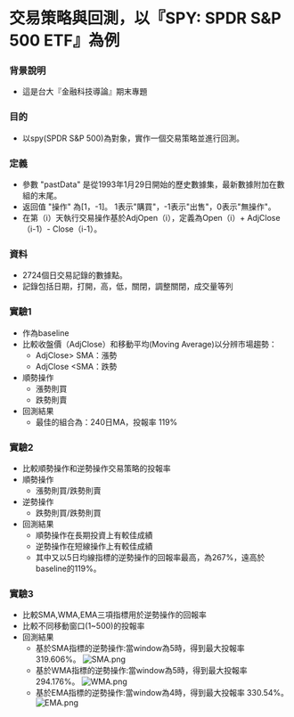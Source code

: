 # 交易策略與回測，以『SPY: SPDR S&P 500 ETF』為例

### 背景說明
- 這是台大『金融科技導論』期末專題

### 目的
- 以spy(SPDR S&P 500)為對象，實作一個交易策略並進行回測。

### 定義
- 參數 "pastData" 是從1993年1月29日開始的歷史數據集，最新數據附加在數組的末尾。
- 返回值 "操作" 為[1，-1]。 1表示"購買"，-1表示"出售"，0表示"無操作"。
- 在第（i）天執行交易操作基於AdjOpen（i），定義為Open（i）+ AdjClose（i-1）- Close（i-1）。

### 資料
- 2724個日交易記錄的數據點。
- 記錄包括日期，打開，高，低，關閉，調整關閉，成交量等列

### 實驗1
- 作為baseline
- 比較收盤價（AdjClose）和移動平均(Moving Average)以分辨市場趨勢：
  - AdjClose> SMA：漲勢
  - AdjClose <SMA：跌勢
- 順勢操作
  - 漲勢則買
  - 跌勢則賣
- 回測結果
  - 最佳的組合為：240日MA，投報率 119%
  
### 實驗2
- 比較順勢操作和逆勢操作交易策略的投報率
- 順勢操作
  - 漲勢則買/跌勢則賣
- 逆勢操作
  - 跌勢則買/跌勢則買
- 回測結果
  - 順勢操作在長期投資上有較佳成績
  - 逆勢操作在短線操作上有較佳成績
  - 其中又以5日均線指標的逆勢操作的回報率最高，為267%，遠高於baseline的119%。
  
### 實驗3
- 比較SMA,WMA,EMA三項指標用於逆勢操作的回報率
- 比較不同移動窗口(1~500)的投報率
- 回測結果
  - 基於SMA指標的逆勢操作:當window為5時，得到最大投報率 319.606%。
  ![SMA.png](https://github.com/alexislintw/trading_strategy_for_spy/blob/master/report/sma.png)
  - 基於WMA指標的逆勢操作:當window為5時，得到最大投報率294.176%。
  ![WMA.png](https://github.com/alexislintw/trading_strategy_for_spy/blob/master/report/wma.png)
  - 基於EMA指標的逆勢操作:當window為4時，得到最大投報率 330.54%。
  ![EMA.png](https://github.com/alexislintw/trading_strategy_for_spy/blob/master/report/ema.png)

